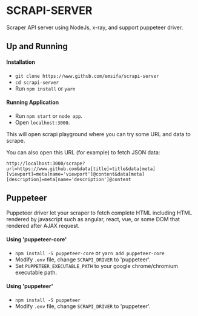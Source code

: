 SCRAPI-SERVER
================================

Scraper API server using NodeJs, x-ray, and support puppeteer driver.

## Up and Running

#### Installation

* `git clone https://www.github.com/emsifa/scrapi-server`
* `cd scrapi-server`
* Run `npm install` or `yarn`

#### Running Application

* Run `npm start` or `node app`.
* Open `localhost:3000`.

This will open scrapi playground where you can try some URL and data to scrape.

You can also open this URL (for example) to fetch JSON data:

```
http://localhost:3000/scrape?url=https://www.github.com&data[title]=title&data[meta][viewport]=meta[name='viewport']@content&data[meta][description]=meta[name='description']@content
```

## Puppeteer

Puppeteer driver let your scraper to fetch complete HTML including HTML rendered by javascript such as angular, react, vue, or some DOM that rendered after AJAX request.

#### Using 'puppeteer-core'

* `npm install -S puppeteer-core` or `yarn add puppeteer-core`
* Modify `.env` file, change `SCRAPI_DRIVER` to 'puppeteer'.
* Set `PUPPETEER_EXECUTABLE_PATH` to your google chrome/chromium executable path.

#### Using 'puppeteer'

* `npm install -S puppeteer`
* Modify `.env` file, change `SCRAPI_DRIVER` to 'puppeteer'.
